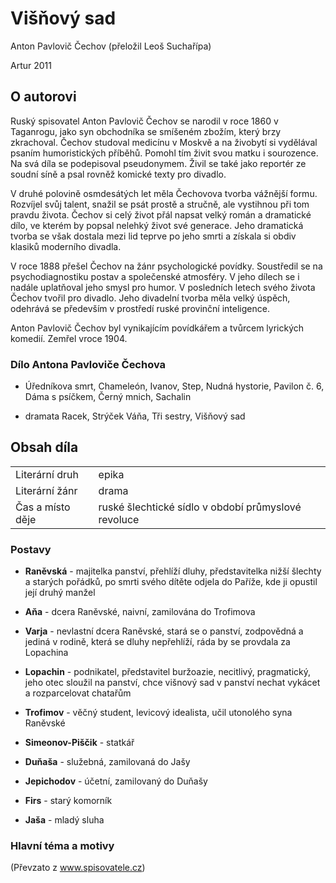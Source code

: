 # Višňový sad
Anton Pavlovič Čechov (přeložil Leoš Suchařípa)

Artur 2011

## O autorovi
Ruský spisovatel Anton Pavlovič Čechov se narodil v roce 1860 v Taganrogu, jako syn
obchodníka se smíšeném zbožím, který brzy zkrachoval. Čechov studoval medicínu v Moskvě a na živobytí si vydělával psaním humoristických příběhů. Pomohl tím živit svou matku i sourozence. Na svá díla se podepisoval pseudonymem. Živil se také jako reportér ze soudní síně a psal rovněž komické texty pro divadlo.

V druhé polovině osmdesátých let měla Čechovova tvorba vážnější formu. Rozvíjel svůj talent, snažil se psát prostě a stručně, ale vystihnou při tom pravdu života. Čechov si celý život přál napsat velký román a dramatické dílo, ve kterém by popsal nelehký život své generace. Jeho dramatická tvorba se však dostala mezi lid teprve po jeho smrti a získala si obdiv klasiků moderního divadla.

V roce 1888 přešel Čechov na žánr psychologické povídky. Soustředil se na psychodiagnostiku postav a společenské atmosféry. V jeho dílech se i nadále uplatňoval jeho smysl pro humor. V posledních letech svého života Čechov tvořil pro divadlo. Jeho divadelní tvorba měla velký úspěch, odehrává se především v prostředí ruské provinční inteligence.

Anton Pavlovič Čechov byl vynikajícím povídkářem a tvůrcem lyrických komedií. Zemřel vroce 1904.

### Dílo Antona Pavloviče Čechova

- Úředníkova smrt, Chameleón, Ivanov, Step, Nudná hystorie, Pavilon č. 6, Dáma s psíčkem, Černý mnich, Sachalin

- dramata Racek, Strýček Váňa, Tři sestry, Višňový sad

## Obsah díla
|||
|-------------------|------|
|Literární druh|epika|
|Literární žánr|drama|
|Čas a místo děje|ruské šlechtické sídlo v období průmyslové revoluce|

### Postavy

- **Raněvská** - majitelka panství, přehlíží dluhy, představitelka nižší šlechty a starých pořádků, po smrti svého dítěte odjela do Paříže, kde ji opustil její druhý manžel

- **Aňa** - dcera Raněvské, naivní, zamilována do Trofimova

- **Varja** - nevlastní dcera Raněvské, stará se o panství, zodpovědná a jediná v rodině, která se dluhy nepřehlíží, ráda by se provdala za Lopachina

- **Lopachin** - podnikatel, představitel buržoazie, necitlivý, pragmatický, jeho otec sloužil na panství, chce višnový sad v panství nechat vykácet a rozparcelovat chatařům

- **Trofimov** - věčný student, levicový idealista, učil utonolého syna Raněvské

- **Simeonov-Piščik** - statkář

- **Duňaša** - služebná, zamilovaná do Jašy

- **Jepichodov** - účetní, zamilovaný do Duňašy

- **Firs** - starý komorník

- **Jaša** - mladý sluha

### Hlavní téma a motivy



(Převzato z www.spisovatele.cz)
